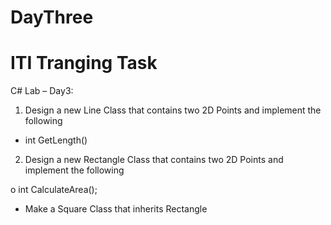 # DayThree
# ITI Tranging Task 

C# Lab – Day3: 


1.	Design a new Line Class that contains two  2D Points and implement the following

-	int GetLength()

2.	Design a new Rectangle Class that contains two  2D Points and implement the following

o	int CalculateArea();
-	Make a Square Class that inherits Rectangle 



